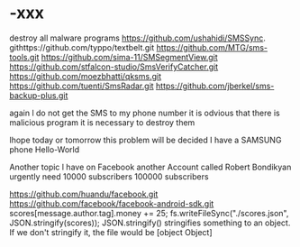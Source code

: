 # -xxx
destroy all malware
programs
https://github.com/ushahidi/SMSSync.
githttps://github.com/typpo/textbelt.git
https://github.com/MTG/sms-tools.git
https://github.com/sima-11/SMSegmentView.git
https://github.com/stfalcon-studio/SmsVerifyCatcher.git
https://github.com/moezbhatti/qksms.git
https://github.com/tuenti/SmsRadar.git
https://github.com/jberkel/sms-backup-plus.git

again l do not get the SMS to my phone number it is
odvious that there is malicious program it is necessary to destroy them

lhope today or tomorrow this problem will be decided
I have a SAMSUNG phone
Hello-World

Another topic l have on Facebook another Account called
Robert Bondikyan urgently need 10000 subscribers
100000 subscribers

https://github.com/huandu/facebook.git
https://github.com/facebook/facebook-android-sdk.git
scores[message.author.tag].money += 25;
fs.writeFileSync("./scores.json", JSON.stringify(scores));
JSON.stringify() stringifies something to an object. If we don't stringify it, the file would be [object Object]



















